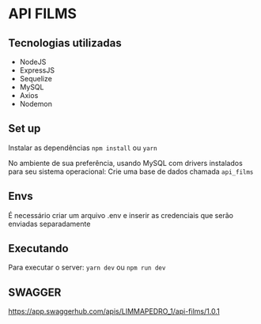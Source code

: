 # API FILMS

## Tecnologias utilizadas
- NodeJS
- ExpressJS
- Sequelize
- MySQL
- Axios
- Nodemon

## Set up
Instalar as dependências
`npm install`
ou
`yarn`

No ambiente de sua preferência, usando MySQL com drivers instalados para seu sistema operacional:
Crie uma base de dados chamada 
`api_films`

## Envs
É necessário criar um arquivo .env e inserir as credenciais que serão enviadas separadamente

## Executando
Para executar o server:
`yarn dev` 
ou 
`npm run dev`

## SWAGGER
https://app.swaggerhub.com/apis/LIMMAPEDRO_1/api-films/1.0.1
